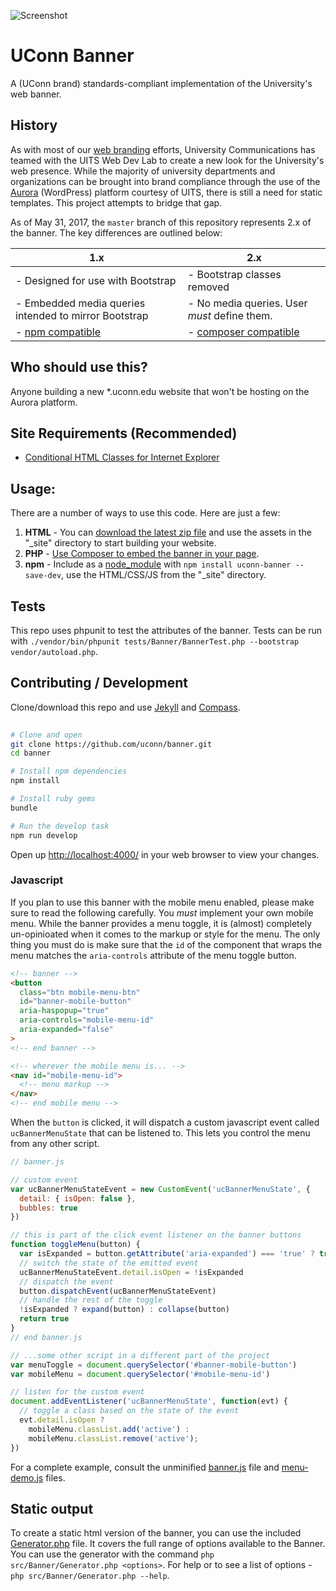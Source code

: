 ![Screenshot](http://brand.uconn.edu/wp-content/uploads/sites/1060/2015/01/web-page-content-align.jpg)


# UConn Banner
A (UConn brand) standards-compliant implementation of the University's web banner. 


## History
As with most of our [web branding](http://brand.uconn.edu/standards/web/) efforts, University Communications has teamed with the UITS Web Dev Lab to create a new look for the University's web presence. While the majority of university departments and organizations can be brought into brand compliance through the use of the [Aurora](http://aurora.uconn.edu/) (WordPress) platform courtesy of UITS, there is still a need for static templates. This project attempts to bridge that gap.

As of May 31, 2017, the `master` branch of this repository represents 2.x of the banner. The key differences are outlined below:


| 1.x | 2.x |
|---|---|
| - Designed for use with Bootstrap| - Bootstrap classes removed|
| - Embedded media queries intended to mirror Bootstrap | - No media queries. User _must_ define them.|
| - [npm compatible](https://www.npmjs.com/package/uconn-banner) | - [composer compatible](https://packagist.org/packages/uconn/banner) |


## Who should use this?
Anyone building a new *.uconn.edu website that won't be hosting on the Aurora platform. 

## Site Requirements (Recommended)

* [Conditional HTML Classes for Internet Explorer](http://www.paulirish.com/2008/conditional-stylesheets-vs-css-hacks-answer-neither/)


## Usage:
There are a number of ways to use this code. Here are just a few:

1. **HTML** - You can [download the latest zip file](https://github.com/uconn/banner/archive/master.zip) and use the assets in the "_site" directory to start building your website.
2. **PHP** - [Use Composer to embed the banner in your page](https://github.com/uconn/banner/wiki/Banner-rendering-with-PHP).
3. **npm** - Include as a [node_module](https://www.npmjs.com/package/uconn-banner) with `npm install uconn-banner --save-dev`, use the HTML/CSS/JS from the "_site" directory.

## Tests
This repo uses phpunit to test the attributes of the banner. Tests can be run with `./vendor/bin/phpunit tests/Banner/BannerTest.php --bootstrap vendor/autoload.php`.

## Contributing / Development

Clone/download this repo and use [Jekyll](http://jekyllrb.com/) and [Compass](http://compass-style.org/).

```bash
	
# Clone and open
git clone https://github.com/uconn/banner.git
cd banner

# Install npm dependencies
npm install

# Install ruby gems
bundle

# Run the develop task
npm run develop
```
Open up [http://localhost:4000/](http://localhost:4000/) in your web browser to view your changes.

### Javascript
If you plan to use this banner with the mobile menu enabled, please make sure to read the following carefully. You _must_ implement your own mobile menu. While the banner provides a menu toggle, it is (almost) completely un-opinioated when it comes to the markup or style for the menu. The only thing you must do is make sure that the `id` of the component that wraps the menu matches the `aria-controls` attribute of the menu toggle button.

```html
<!-- banner -->
<button 
  class="btn mobile-menu-btn"
  id="banner-mobile-button"
  aria-haspopup="true"
  aria-controls="mobile-menu-id"
  aria-expanded="false"
>
<!-- end banner -->

<!-- wherever the mobile menu is... -->
<nav id="mobile-menu-id">
  <!-- menu markup -->
</nav>
<!-- end mobile menu -->
```

When the `button` is clicked, it will dispatch a custom javascript event called `ucBannerMenuState` that can be listened to. This lets you control the menu from any other script.

```js
// banner.js

// custom event 
var ucBannerMenuStateEvent = new CustomEvent('ucBannerMenuState', {
  detail: { isOpen: false },
  bubbles: true
})

// this is part of the click event listener on the banner buttons
function toggleMenu(button) {
  var isExpanded = button.getAttribute('aria-expanded') === 'true' ? true : false
  // switch the state of the emitted event
  ucBannerMenuStateEvent.detail.isOpen = !isExpanded
  // dispatch the event
  button.dispatchEvent(ucBannerMenuStateEvent)
  // handle the rest of the toggle
  !isExpanded ? expand(button) : collapse(button)
  return true
}
// end banner.js

// ...some other script in a different part of the project
var menuToggle = document.querySelector('#banner-mobile-button')
var mobileMenu = document.querySelector('#mobile-menu-id')

// listen for the custom event
document.addEventListener('ucBannerMenuState', function(evt) {
  // toggle a class based on the state of the event
  evt.detail.isOpen ? 
    mobileMenu.classList.add('active') : 
    mobileMenu.classList.remove('active');
})
```
For a complete example, consult the unminified [banner.js](js/banner.js) file and [menu-demo.js](js/menu-demo.js) files.

## Static output
To create a static html version of the banner, you can use the included [Generator.php](src/Banner/Generator.php) file. It covers the full range of options available to the Banner. You can use the generator with the command `php src/Banner/Generator.php <options>`. For help or to see a list of options - `php src/Banner/Generator.php --help`.